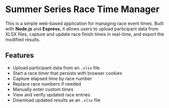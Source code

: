 # Summer Series Race Time Manager

This is a simple web-based application for managing race event times. Built with **Node.js** and **Express**, it allows users to upload participant data from XLSX files, capture and update race finish times in real-time, and export the modified results.

## Features

- Upload participant data from an `.xlsx` file
- Start a race timer that persists with browser cookies
- Capture elapsed time by race number
- Replace race numbers if needed
- Manually enter custom times
- View and verify updated race entries
- Download updated results as an `.xlsx` file
